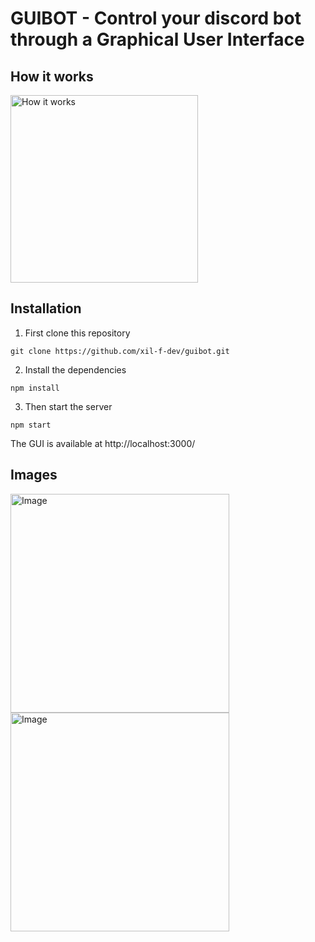 # GUIBOT - Control your discord bot through a Graphical User Interface

## How it works

<img src="https://i.ibb.co/tsJwsP9/image.png" width="300" alt="How it works">

## Installation

1. First clone this repository

```
git clone https://github.com/xil-f-dev/guibot.git
```

2. Install the dependencies

```
npm install
```

3. Then start the server

```
npm start
```

The GUI is available at http://localhost:3000/

## Images
<img src="https://i.goopics.net/VgWrv.png" width="350" alt="Image"><img src="https://i.goopics.net/kya9o.png" width="350" alt="Image">

